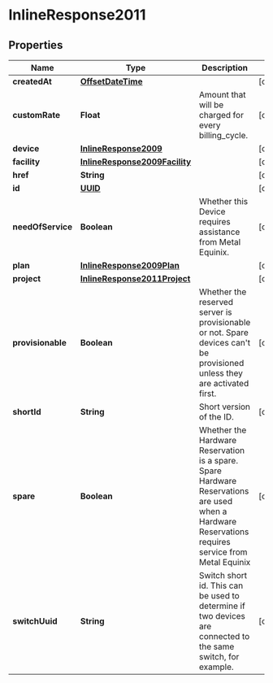 
# InlineResponse2011

## Properties
Name | Type | Description | Notes
------------ | ------------- | ------------- | -------------
**createdAt** | [**OffsetDateTime**](OffsetDateTime.md) |  |  [optional]
**customRate** | **Float** | Amount that will be charged for every billing_cycle. |  [optional]
**device** | [**InlineResponse2009**](InlineResponse2009.md) |  |  [optional]
**facility** | [**InlineResponse2009Facility**](InlineResponse2009Facility.md) |  |  [optional]
**href** | **String** |  |  [optional]
**id** | [**UUID**](UUID.md) |  |  [optional]
**needOfService** | **Boolean** | Whether this Device requires assistance from Metal Equinix. |  [optional]
**plan** | [**InlineResponse2009Plan**](InlineResponse2009Plan.md) |  |  [optional]
**project** | [**InlineResponse2011Project**](InlineResponse2011Project.md) |  |  [optional]
**provisionable** | **Boolean** | Whether the reserved server is provisionable or not. Spare devices can&#39;t be provisioned unless they are activated first. |  [optional]
**shortId** | **String** | Short version of the ID. |  [optional]
**spare** | **Boolean** | Whether the Hardware Reservation is a spare. Spare Hardware Reservations are used when a Hardware Reservations requires service from Metal Equinix |  [optional]
**switchUuid** | **String** | Switch short id. This can be used to determine if two devices are connected to the same switch, for example. |  [optional]



